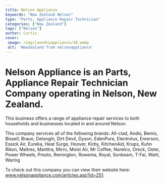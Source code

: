 ```yaml
---
title: Nelson Appliance
keywords: "New Zealand Nelson"
type: "Parts, Appliance Repair Technician"
categories: ["New Zealand"]
tags: ["Nelson"]
author: Curtis
cover:
 image: /img/laundryappliance/20.webp
 alt: 'NewZealand from nelsonappliance'
---
```


# Nelson Appliance is an Parts, Appliance Repair Technician Company operating in Nelson, New Zealand.

This business offers a range of appliance repair services to both households and businesses located in and around Nelson.

This company services all of the following brands: All-clad, Andis, Bemis, Bissell, Braun, Delonghi, Dirt Devil, Dyson, EdenPure, Electrolux, Emerson, Essick Air, Eureka, Heat Surge, Hoover, Kirby, KitchenAid, Krups, Kuhn Rikon, Maitres, Manttra, Mirro, Moist Air, Mr Coffee, Norelco, Oreck, Oster, Power Wheels, Presto, Remington, Rowenta, Royal, Sunbeam, T-Fai, Wahl, Waring

To check out this company you can view their website here: www.nelsonappliance.com/articles.asp?id=251.
